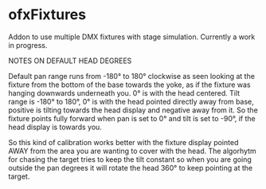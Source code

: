 ofxFixtures
=====================================

Addon to use multiple DMX fixtures with stage simulation. Currently a work in progress.


NOTES ON DEFAULT HEAD DEGREES

Default pan range runs from -180° to 180° clockwise as seen looking at the fixture from the bottom of the base towards the yoke, as if the fixture was hanging downwards underneath you. 0° is with the head centered.
Tilt range is -180° to 180°, 0° is with the head pointed directly away from base, positive is tilting towards the head display and negative away from it. So the fixture points fully forward when pan is set to 0° and tilt is set to -90°, if the head display is towards you.

So this kind of calibration works better with the fixture display pointed AWAY from the area you are wanting to cover with the head. The algorhytm for chasing the target tries to keep the tilt constant so when you are going outside the pan degrees it will rotate the head 360° to keep pointing at the target.
